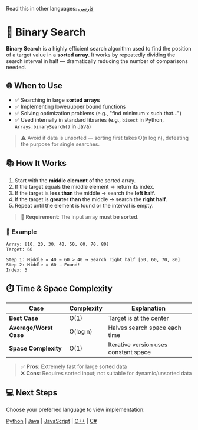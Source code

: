 Read this in other languages: [فارسی](/search/array-based-search/binary-search/README.fa.md)

# 🔎 Binary Search

**Binary Search** is a highly efficient search algorithm used to find the position of a target value in a **sorted array**. It works by repeatedly dividing the search interval in half — dramatically reducing the number of comparisons needed.

## 🌐 When to Use

- ✅ Searching in large **sorted arrays**
- ✅ Implementing lower/upper bound functions
- ✅ Solving optimization problems (e.g., "find minimum x such that...")
- ✅ Used internally in standard libraries (e.g., `bisect` in Python, `Arrays.binarySearch()` in Java)

> ⚠️ Avoid if data is unsorted — sorting first takes O(n log n), defeating the purpose for single searches.


## 📚 How It Works

1. Start with the **middle element** of the sorted array.
2. If the target equals the middle element → return its index.
3. If the target is **less than** the middle → search the **left half**.
4. If the target is **greater than** the middle → search the **right half**.
5. Repeat until the element is found or the interval is empty.

> 🔑 **Requirement**: The input array **must be sorted**.

### 🔄 Example
```text
Array: [10, 20, 30, 40, 50, 60, 70, 80]
Target: 60

Step 1: Middle = 40 → 60 > 40 → Search right half [50, 60, 70, 80]  
Step 2: Middle = 60 → Found!
Index: 5
```


## ⏱️ Time & Space Complexity

| Case | Complexity | Explanation |
|------|------------|-------------|
| **Best Case** | O(1) | Target is at the center |
| **Average/Worst Case** | O(log n) | Halves search space each time |
| **Space Complexity** | O(1) | Iterative version uses constant space |

> ✅ **Pros**: Extremely fast for large sorted data  
> ❌ **Cons**: Requires sorted input; not suitable for dynamic/unsorted data

## 💻 Next Steps

Choose your preferred language to view implementation:

[Python](/search/array-based-search/binary-search/python/) | [Java](/search/array-based-search/binary-search/java/) | [JavaScript](/search/array-based-search/binary-search/javascript/) | [C++](/search/array-based-search/binary-search/cpp/) | [C#](/search/array-based-search/binary-search/csharp/)
